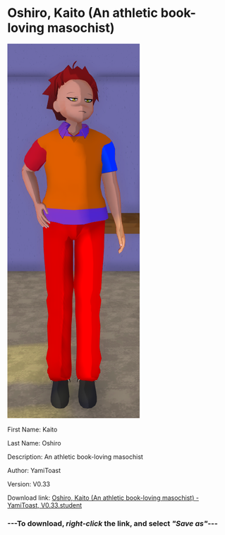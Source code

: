 # Oshiro, Kaito (An athletic book-loving masochist)

<img src = "https://raw.githubusercontent.com/Arbiter1223/Daigaku-Gurashi-Custom-Students/master/Students/Files/Oshiro%2C%20Kaito%20(An%20athletic%20book-loving%20masochist).png">

First Name: Kaito

Last Name: Oshiro

Description: An athletic book-loving masochist

Author: YamiToast

Version: V0.33

Download link: <a href="https://raw.githubusercontent.com/Arbiter1223/Daigaku-Gurashi-Custom-Students/master/Students/Files/Oshiro%2C%20Kaito%20(An%20athletic%20book-loving%20masochist)%20-%20YamiToast%2C%20V0.33.student">Oshiro, Kaito (An athletic book-loving masochist) - YamiToast, V0.33.student</a>

### ---**To download, _right-click_ the link, and select _"Save as"_**---
